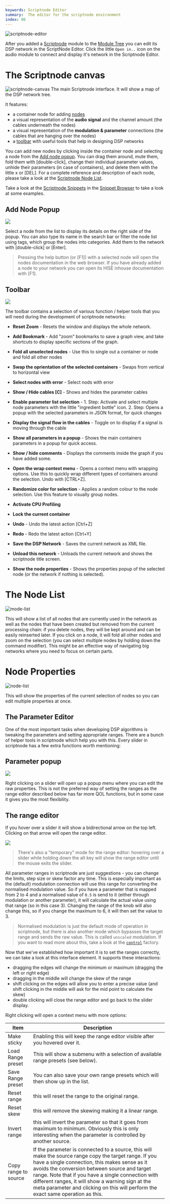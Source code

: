 ```yaml
---
keywords: Scriptnode Editor
summary:  The editor for the scriptnode environment
index: 06
---
```


![scriptnode-editor](/images/interface/scriptnode-editor.png)

After you added a [Scriptnode](/scriptnode) module to the [Module Tree](/introduction/hise-interface/left-panel/module-tree) you can edit its DSP network in the ScriptNode Editor. Click the little `Open in..` icon on the audio module to connect and display it's network in the Scriptnode Editor.   

# The Scriptnode canvas

![scriptnode-canvas](/images/interface/scriptnode-canvas.png)
The main Scriptnode interface. It will show a map of the DSP network tree.

It features: 
- a container node for adding [nodes](/scriptnode/list)
- a visual representation of the **audio signal** and the channel amount (the cables underneath the nodes)
- a visual representation of the **modulation & parameter** connections (the cables that are hanging over the nodes)
- a [toolbar](/introduction/hise-interface/scriptnode-editor#toolbar) with useful tools that help in designing DSP networks

You can add new nodes by clicking inside the container node and selecting a node from the [Add node popup](/introduction/hise-interface/scriptnode-editor#add-node-popup). You can drag them around, mute them, fold them with [double-click], change their individual parameter values, unhide their parameters (in case of containers), and delete them with the little x or [DEL]. For a complete reference and description of each node, please take a look at the [Scriptnode Node List](/scriptnode/list).

Take a look at the [Scriptnode Snippets](/tutorials/scriptnode) in the [Snippet Browser](/tutorials#the-snippet-browser) to take a look at some examples.

## Add Node Popup

![](/images/custom/create_node.png)

Select a node from the list to display its details on the right side of the popup. You can also type its name in the search bar or filter the node list using tags, which group the nodes into categories. Add them to the network with [double-click] or [Enter]. 

> Pressing the help button (or [F1]) with a selected node will open the nodes documentation in the web browser. If you have already added a node to your network you can open its HISE inhouse documentation with [F1].


## Toolbar
![](/images/interface/script-canvas-topbar.png)

The toolbar contains a selection of various function / helper tools that you will need during the development of scriptnode networks:


- **Reset Zoom** - Resets the window and displays the whole network.
- **Add Bookmark** - Add "zoom" bookmarks to save a graph view, and take shortcuts to display specific sections of the graph. 

- **Fold all unselected nodes** - Use this to single out a container or node and fold all other nodes
- **Swap the oprientation of the selected containers** - Swaps from vertical to horizontal view

- **Select nodes with error** - Select nods with error
- **Show / Hide cables [C]** - Shows and hides the parameter cables
- **Enable parameter list selection** - 1. Step: Activate and select multiple node parameters with the little "ingredient bottle" icon. 2. Step: Opens a popup with the selected parameters in JSON format, for quick changes

- **Display the signal flow in the cables** - Toggle on to display if a signal is moving through the cable
- **Show all parameters in a popup** - Shows the main containers parameters in a popup for quick access.

- **Show / hide comments** - Displays the comments inside the graph if you have added some.
- **Open the wrap context menu** - Opens a context menu with wrapping options. Use this to quickly wrap different types of containers around the selection. Undo with [CTRL+Z].

- **Randomize color for selection** - Applies a random colour to the node selection. Use this feature to visually group nodes.
- **Activate CPU Profiling**

- **Lock the current container**

- **Undo** - Undo the latest action [Ctrl+Z]
- **Redo** - Redo the latest action [Ctrl+Y]

- **Save the DSP Network** - Saves the current network as XML file.
- **Unload this network** - Unloads the current network and shows the scriptnode title screen.

- **Show the node properties** - Shows the properties popup of the selected node (or the network if nothing is selected).


# The Node List

![mode-list](/images/interface/node-list.png)

This will show a list of all nodes that are currently used in the network as well as the nodes that have been created but removed from the current processing chain: if you delete nodes, they will be kept around and can be easily reinserted later. If you click on a node, it will fold all other nodes and zoom on the selection (you can select multiple nodes by holding down the command modifier). This might be an effective way of navigating big networks where you need to focus on certain parts.


# Node Properties

![node-list](/images/interface/node-list.png)

This will show the properties of the current selection of nodes so you can edit multiple properties at once.


## The Parameter Editor 

One of the most important tasks when developing DSP algorithms is tweaking the parameters and setting appropriate ranges. There are a bunch of helper tools in scriptnode which help you with this. Every slider in scriptnode has a few extra functions worth mentioning:

## Parameter popup

![](/images/custom/editparameters.png)

Right clicking on a slider will open up a popup menu where you can edit the raw properties. This is not the preferred way of setting the ranges as the range editor described below has far more QOL functions, but in some case it gives you the most flexibility.

## The range editor

If you hover over a slider it will show a bidirectional arrow on the top left. Clicking on that arrow will open the range editor.

![](/images/custom/rangeeditor.png)

> There's also a "temporary" mode for the range editor: hovering over a slider while holding down the alt key will show the range editor until the mouse exits the slider.


All parameter ranges in scriptnode are just suggestions - you can change the limits, step size or skew factor any time. This is especially important as the (default) modulation connection will use this range for converting the normalised modulation value. So if you have a parameter that is mapped from 2 to 4 and a normalised value of `0.5` is send to it (either through modulation or another parameter), it will calculate the actual value using that range (so in this case 3). Changing the range of the knob will also change this, so if you change the maximum to 6, it will then set the value to 3.

> Normalised modulation is just the default mode of operation in scriptnode, but there is also another mode which bypasses the target range and sends the raw value. This is called `unscaled` modulation. If you want to read more about this, take a look at the [`control`](/scriptnode/list/control) factory.

Now that we've established how important it is to set the ranges correctly, we can take a look at this interface element. It supports these interactions:

- dragging the edges will change the minimum or maximum (dragging the left or right edge)
- dragging in the middle will change the skew of the range
- shift clicking on the edges will allow you to enter a precise value (and shift clicking in the middle will ask for the mid point to calculate the skew)
- double clicking will close the range editor and go back to the slider display.

Right clicking will open a context menu with more options:


| Item | Description |
| --- | ---- |
| Make sticky | Enabling this will keep the range editor visible after you hovered over it. |
| Load Range preset | This will show a submenu with a selection of available range presets (see below). |
| Save Range preset | You can also save your own range presets which will then show up in the list. |
| Reset range | this will reset the range to the original range. |
| Reset skew | this will remove the skewing making it a linear range. |
| Invert range | this will invert the parameter so that it goes from maximum to minimum. Obviously this is only interesting when the parameter is controlled by another source. |
| Copy range to source | If the parameter is connected to a source, this will make the source range copy the target range. If you have a single connection, this makes sense as it avoids the conversion between source and target range. Note that if you have a single connection with different ranges, it will show a warning sign at the meta parameter and clicking on this will perform the exact same operation as this. |


